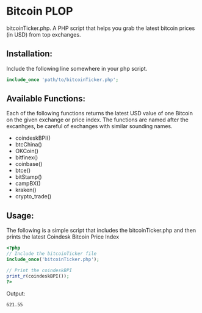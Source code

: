 # Bitcoin PLOP

bitcoinTicker.php. A PHP script that helps you grab the latest bitcoin prices (in USD) from top exchanges.

## Installation: 
Include the following line somewhere in your php script.
```php
include_once 'path/to/bitcoinTicker.php';
```


## Available Functions:
Each of the following functions returns the latest USD value of one Bitcoin on the given exchange or price index. The functions are named after the excanhges, be careful of exchanges with similar sounding names.

* coindeskBPI()
* btcChina()
* OKCoin()
* bitfinex()
* coinbase()
* btce()
* bitStamp()
* campBX()
* kraken()
* crypto_trade()


## Usage:
The following is a simple script that includes the bitcoinTicker.php and then prints the latest Coindesk Bitcoin Price Index

```php
<?php
// Include the bitcoinTicker file
include_once('bitcoinTicker.php');

// Print the coindeskBPI
print_r(coindeskBPI());
?>

```

Output:
```
621.55
```

